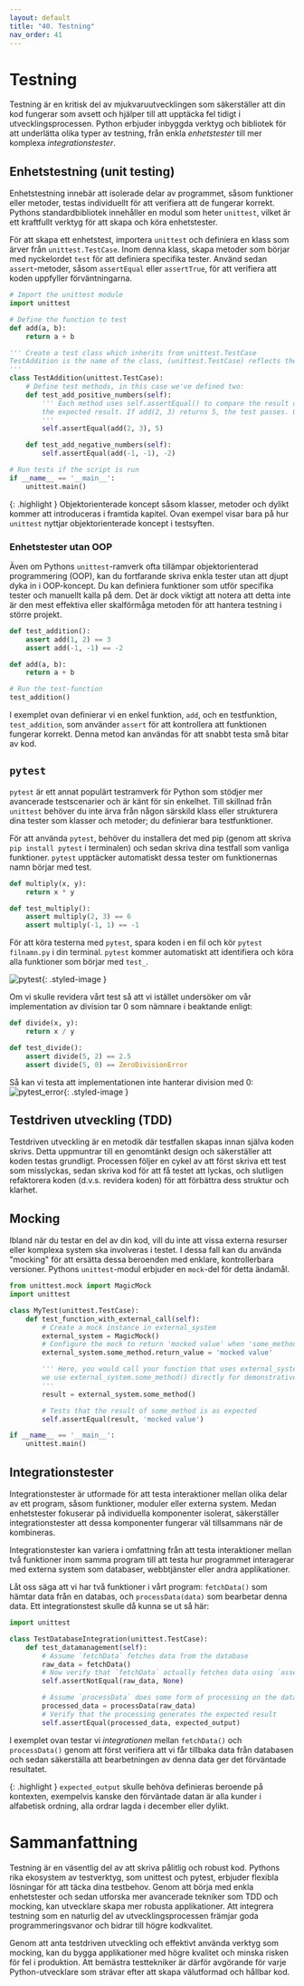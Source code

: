 ```yaml
---
layout: default
title: "40. Testning"
nav_order: 41
---
```


# Testning
Testning är en kritisk del av mjukvaruutvecklingen som säkerställer att din kod fungerar som avsett och hjälper till att upptäcka fel tidigt i utvecklingsprocessen. Python erbjuder inbyggda verktyg och bibliotek för att underlätta olika typer av testning, från enkla _enhetstester_ till mer komplexa _integrationstester_.

## Enhetstestning (unit testing)
Enhetstestning innebär att isolerade delar av programmet, såsom funktioner eller metoder, testas individuellt för att verifiera att de fungerar korrekt. Pythons standardbibliotek innehåller en modul som heter `unittest`, vilket är ett kraftfullt verktyg för att skapa och köra enhetstester.

För att skapa ett enhetstest, importera `unittest` och definiera en klass som ärver från `unittest.TestCase`. Inom denna klass, skapa metoder som börjar med nyckelordet `test` för att definiera specifika tester. Använd sedan `assert`-metoder, såsom `assertEqual` eller `assertTrue`, för att verifiera att koden uppfyller förväntningarna.
```python
# Import the unittest module
import unittest

# Define the function to test
def add(a, b):
    return a + b

''' Create a test class which inherits from unittest.TestCase
TestAddition is the name of the class, (unittest.TestCase) reflects the inheritance
'''
class TestAddition(unittest.TestCase):      
    # Define test methods, in this case we've defined two:
    def test_add_positive_numbers(self):
        ''' Each method uses self.assertEqual() to compare the result of the function with
        the expected result. If add(2, 3) returns 5, the test passes. Otherwise it fails.
        '''
        self.assertEqual(add(2, 3), 5)

    def test_add_negative_numbers(self):
        self.assertEqual(add(-1, -1), -2)

# Run tests if the script is run
if __name__ == '__main__':
    unittest.main()
```

{: .highlight }
Objektorienterade koncept såsom klasser, metoder och dylikt kommer att introduceras i framtida kapitel. Ovan exempel visar bara på hur `unittest` nyttjar objektorienterade koncept i testsyften.

### Enhetstester utan OOP
Även om Pythons `unittest`-ramverk ofta tillämpar objektorienterad programmering (OOP), kan du fortfarande skriva enkla tester utan att djupt dyka in i OOP-koncept. Du kan definiera funktioner som utför specifika tester och manuellt kalla på dem. Det är dock viktigt att notera att detta inte är den mest effektiva eller skalförmåga metoden för att hantera testning i större projekt.
```python
def test_addition():
    assert add(1, 2) == 3
    assert add(-1, -1) == -2

def add(a, b):
    return a + b

# Run the test-function
test_addition()
```

I exemplet ovan definierar vi en enkel funktion, `add`, och en testfunktion, `test_addition`, som använder `assert` för att kontrollera att funktionen fungerar korrekt. Denna metod kan användas för att snabbt testa små bitar av kod.

## `pytest`
`pytest` är ett annat populärt testramverk för Python som stödjer mer avancerade testscenarier och är känt för sin enkelhet. Till skillnad från `unittest` behöver du inte ärva från någon särskild klass eller strukturera dina tester som klasser och metoder; du definierar bara testfunktioner.

För att använda `pytest`, behöver du installera det med pip (genom att skriva `pip install pytest` i terminalen) och sedan skriva dina testfall som vanliga funktioner. `pytest` upptäcker automatiskt dessa tester om funktionernas namn börjar med test.
```python
def multiply(x, y):
    return x * y

def test_multiply():
    assert multiply(2, 3) == 6
    assert multiply(-1, 1) == -1
```

För att köra testerna med `pytest`, spara koden i en fil och kör `pytest filnamn.py` i din terminal. `pytest` kommer automatiskt att identifiera och köra alla funktioner som börjar med `test_`.

![pytest](../assets/images/pytest.png){: .styled-image }

Om vi skulle revidera vårt test så att vi istället undersöker om vår implementation av division tar 0 som nämnare i beaktande enligt:
```python
def divide(x, y):
    return x / y

def test_divide():
    assert divide(5, 2) == 2.5
    assert divide(5, 0) == ZeroDivisionError
```

Så kan vi testa att implementationen inte hanterar division med 0:
![pytest_error](../assets/images/divideByZero_pytest.png){: .styled-image }

## Testdriven utveckling (TDD)
Testdriven utveckling är en metodik där testfallen skapas innan själva koden skrivs. Detta uppmuntrar till en genomtänkt design och säkerställer att koden testas grundligt. Processen följer en cykel av att först skriva ett test som misslyckas, sedan skriva kod för att få testet att lyckas, och slutligen refaktorera koden (d.v.s. revidera koden) för att förbättra dess struktur och klarhet.

## Mocking
Ibland när du testar en del av din kod, vill du inte att vissa externa resurser eller komplexa system ska involveras i testet. I dessa fall kan du använda "mocking" för att ersätta dessa beroenden med enklare, kontrollerbara versioner. Pythons `unittest`-modul erbjuder en `mock`-del för detta ändamål.
```python
from unittest.mock import MagicMock
import unittest

class MyTest(unittest.TestCase):
    def test_function_with_external_call(self):
        # Create a mock instance in external_system
        external_system = MagicMock()
        # Configure the mock to return 'mocked value' when 'some_method' is called
        external_system.some_method.return_value = 'mocked value'

        ''' Here, you would call your function that uses external_system but instead
        we use external_system.some_method() directly for demonstrative purposes
        '''
        result = external_system.some_method()

        # Tests that the result of some_method is as expected
        self.assertEqual(result, 'mocked value')

if __name__ == '__main__':
    unittest.main()
```

## Integrationstester
Integrationstester är utformade för att testa interaktioner mellan olika delar av ett program, såsom funktioner, moduler eller externa system. Medan enhetstester fokuserar på individuella komponenter isolerat, säkerställer integrationstester att dessa komponenter fungerar väl tillsammans när de kombineras.

Integrationstester kan variera i omfattning från att testa interaktioner mellan två funktioner inom samma program till att testa hur programmet interagerar med externa system som databaser, webbtjänster eller andra applikationer.

Låt oss säga att vi har två funktioner i vårt program: `fetchData()` som hämtar data från en databas, och `processData(data)` som bearbetar denna data. Ett integrationstest skulle då kunna se ut så här:
```python
import unittest

class TestDatabaseIntegration(unittest.TestCase):
    def test_datamanagement(self):
        # Assume `fetchData` fetches data from the database
        raw_data = fetchData()
        # Now verify that `fetchData` actually fetches data using `assertNotEqual()`
        self.assertNotEqual(raw_data, None)

        # Assume `processData` does some form of processing on the data
        processed_data = processData(raw_data)
        # Verify that the processing generates the expected result
        self.assertEqual(processed_data, expected_output)
```

I exemplet ovan testar vi _integrationen_ mellan `fetchData()` och `processData()` genom att först verifiera att vi får tillbaka data från databasen och sedan säkerställa att bearbetningen av denna data ger det förväntade resultatet.

{: .highlight }
`expected_output` skulle behöva definieras beroende på kontexten, exempelvis kanske den förväntade datan är alla kunder i alfabetisk ordning, alla ordrar lagda i december eller dylikt.

# Sammanfattning
Testning är en väsentlig del av att skriva pålitlig och robust kod. Pythons rika ekosystem av testverktyg, som unittest och pytest, erbjuder flexibla lösningar för att täcka dina testbehov. Genom att börja med enkla enhetstester och sedan utforska mer avancerade tekniker som TDD och mocking, kan utvecklare skapa mer robusta applikationer. Att integrera testning som en naturlig del av utvecklingsprocessen främjar goda programmeringsvanor och bidrar till högre kodkvalitet.

Genom att anta testdriven utveckling och effektivt använda verktyg som mocking, kan du bygga applikationer med högre kvalitet och minska risken för fel i produktion. Att bemästra testtekniker är därför avgörande för varje Python-utvecklare som strävar efter att skapa välutformad och hållbar kod.